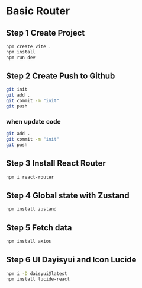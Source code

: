 # Basic Router

## Step 1 Create Project
```bash
npm create vite .
npm install
npm run dev
```

## Step 2 Create Push to Github
```bash
git init
git add .
git commit -m "init"
git push
```

### when update code

```bash
git add .
git commit -m "init"
git push
```

## Step 3 Install React Router
```bash
npm i react-router
```

## Step 4 Global state with Zustand
```bash
npm install zustand
```

## Step 5 Fetch data
```bash
npm install axios
```

## Step 6 UI Dayisyui and Icon Lucide
```bash 
npm i -D daisyui@latest
npm install lucide-react
```